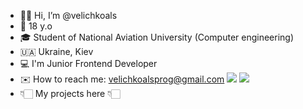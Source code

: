 - 👋🏼 Hi, I’m @velichkoals
- 📌 18 y.o
- 🎓 Student of National Aviation University (Computer engineering)
- 🇺🇦  Ukraine, Kiev
- 💻 I'm Junior Frontend Developer 
- ✉️ How to reach me: velichkoalsprog@gmail.com
<img src="https://img.icons8.com/cotton/48/000000/folder-invoices--v1.png"/> <img src="https://img.icons8.com/color/48/000000/javascript--v2.png"/>
- 👇🏻  My projects here  👇🏻
<!---
velichkoals/velichkoals is a ✨ special ✨ repository because its `README.md` (this file) appears on your GitHub profile.
You can click the Preview link to take a look at your changes.
--->
